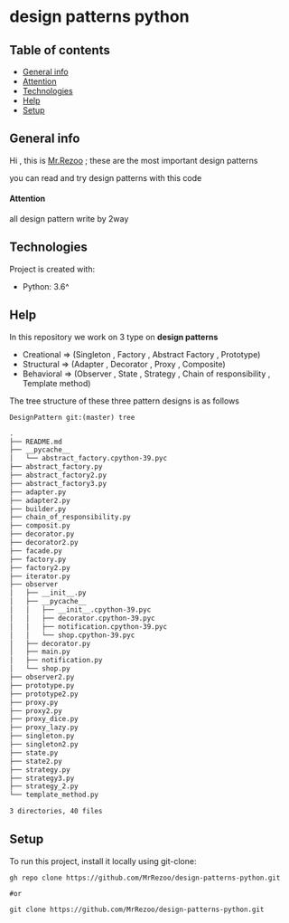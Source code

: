 # design patterns python

## Table of contents

* [General info](#General-info)
* [Attention](#Attention)
* [Technologies](#Technologies)
* [Help](#Help)
* [Setup](#Setup)

## General info

Hi , this is [Mr.Rezoo](https://www.rezoo.ir) ; these are the most important
design patterns

you can read and try design patterns with this code

#### Attention

all design pattern write by 2way

## Technologies

Project is created with:

* Python: 3.6^

## Help

In this repository we work on 3 type on **design patterns**

* Creational => (Singleton , Factory , Abstract Factory , Prototype)
* Structural => (Adapter , Decorator , Proxy , Composite)
* Behavioral => (Observer , State , Strategy , Chain of responsibility , Template method)

The tree structure of these three pattern designs is as follows

```shell
DesignPattern git:(master) tree
```
```markdown
.
├── README.md
├── __pycache__
│   └── abstract_factory.cpython-39.pyc
├── abstract_factory.py
├── abstract_factory2.py
├── abstract_factory3.py
├── adapter.py
├── adapter2.py
├── builder.py
├── chain_of_responsibility.py
├── composit.py
├── decorator.py
├── decorator2.py
├── facade.py
├── factory.py
├── factory2.py
├── iterator.py
├── observer
│   ├── __init__.py
│   ├── __pycache__
│   │   ├── __init__.cpython-39.pyc
│   │   ├── decorator.cpython-39.pyc
│   │   ├── notification.cpython-39.pyc
│   │   └── shop.cpython-39.pyc
│   ├── decorator.py
│   ├── main.py
│   ├── notification.py
│   └── shop.py
├── observer2.py
├── prototype.py
├── prototype2.py
├── proxy.py
├── proxy2.py
├── proxy_dice.py
├── proxy_lazy.py
├── singleton.py
├── singleton2.py
├── state.py
├── state2.py
├── strategy.py
├── strategy3.py
├── strategy_2.py
└── template_method.py

3 directories, 40 files
```

## Setup

To run this project, install it locally using git-clone:

```shell
gh repo clone https://github.com/MrRezoo/design-patterns-python.git

#or
 
git clone https://github.com/MrRezoo/design-patterns-python.git
```
